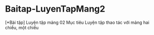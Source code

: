 # Baitap-LuyenTapMang2
[*Bài tập] Luyện tập mảng 02 Mục tiêu Luyện tập thao tác với mảng hai chiều, một chiều
